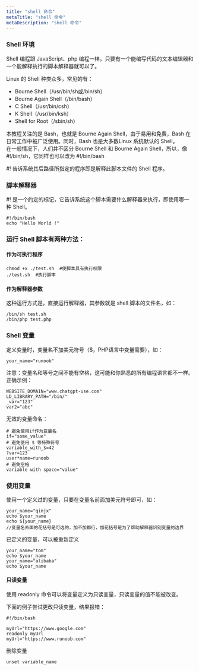 ```yaml
---
title: "shell 命令"
metaTitle: "shell 命令"
metaDescription: "shell 命令"
---
```



### Shell 环境
Shell 编程跟 JavaScript、php 编程一样，只要有一个能编写代码的文本编辑器和一个能解释执行的脚本解释器就可以了。

Linux 的 Shell 种类众多，常见的有：
* Bourne Shell（/usr/bin/sh或/bin/sh）
* Bourne Again Shell（/bin/bash）
* C Shell（/usr/bin/csh）
* K Shell（/usr/bin/ksh）
* Shell for Root（/sbin/sh）

本教程关注的是 Bash，也就是 Bourne Again Shell，由于易用和免费，Bash 在日常工作中被广泛使用。同时，Bash 也是大多数Linux 系统默认的 Shell。  
在一般情况下，人们并不区分 Bourne Shell 和 Bourne Again Shell，所以，像 #!/bin/sh，它同样也可以改为 #!/bin/bash

#! 告诉系统其后路径所指定的程序即是解释此脚本文件的 Shell 程序。


### 脚本解释器
#! 是一个约定的标记，它告诉系统这个脚本需要什么解释器来执行，即使用哪一种 Shell。
```
#!/bin/bash
echo "Hello World !"
```


### 运行 Shell 脚本有两种方法：
#### 作为可执行程序
```
chmod +x ./test.sh  #使脚本具有执行权限
./test.sh  #执行脚本
```
#### 作为解释器参数
这种运行方式是，直接运行解释器，其参数就是 shell 脚本的文件名，如：
```
/bin/sh test.sh
/bin/php test.php
```


### Shell 变量
定义变量时，变量名不加美元符号（$，PHP语言中变量需要），如：
```
your_name="runoob"
```
注意：变量名和等号之间不能有空格，这可能和你熟悉的所有编程语言都不一样。
正确示例：  
```
WEBSITE_DOMAIN="www.chatgpt-use.com"
LD_LIBRARY_PATH="/bin/"
_var="123"
var2="abc"
```
无效的变量命名：
```
# 避免使用if作为变量名
if="some_value"
# 避免使用 $ 等特殊符号
variable_with_$=42
?var=123
user*name=runoob
# 避免空格
variable with space="value"
```

### 使用变量
使用一个定义过的变量，只要在变量名前面加美元符号即可，如：
```
your_name="qinjx"
echo $your_name
echo ${your_name}
//变量名外面的花括号是可选的，加不加都行，加花括号是为了帮助解释器识别变量的边界
```

已定义的变量，可以被重新定义
```
your_name="tom"
echo $your_name
your_name="alibaba"
echo $your_name
```

#### 只读变量
使用 readonly 命令可以将变量定义为只读变量，只读变量的值不能被改变。

下面的例子尝试更改只读变量，结果报错：
```
#!/bin/bash

myUrl="https://www.google.com"
readonly myUrl
myUrl="https://www.runoob.com"
```

删除变量
```
unset variable_name
```